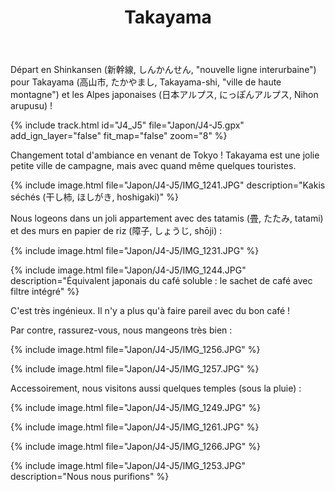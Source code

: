 ﻿---
title: "Takayama"
permalink: /Japon/J4-J5/
sidebar:
  nav: "japon"
enable_tracks: true
---

Départ en Shinkansen (新幹線, しんかんせん, "nouvelle ligne interurbaine") pour Takayama (高山市, たかやまし, Takayama-shi, "ville de haute montagne") et les Alpes japonaises (日本アルプス, にっぽんアルプス, Nihon arupusu) !

{% include track.html id="J4_J5" file="Japon/J4-J5.gpx" add_ign_layer="false" fit_map="false" zoom="8" %}

Changement total d'ambiance en venant de Tokyo ! Takayama est une jolie petite ville de campagne, mais avec quand même quelques touristes.

{% include image.html file="Japon/J4-J5/IMG_1241.JPG" description="Kakis séchés (干し柿, ほしがき, hoshigaki)" %}

Nous logeons dans un joli appartement avec des tatamis (畳, たたみ, tatami) et des murs en papier de riz (障子, しょうじ, shōji) :

{% include image.html file="Japon/J4-J5/IMG_1231.JPG" %}

{% include image.html file="Japon/J4-J5/IMG_1244.JPG" description="Équivalent japonais du café soluble : le sachet de café avec filtre intégré" %}

C'est très ingénieux. Il n'y a plus qu'à faire pareil avec du bon café !

Par contre, rassurez-vous, nous mangeons très bien :

{% include image.html file="Japon/J4-J5/IMG_1256.JPG" %}

{% include image.html file="Japon/J4-J5/IMG_1257.JPG" %}

Accessoirement, nous visitons aussi quelques temples (sous la pluie) :

{% include image.html file="Japon/J4-J5/IMG_1249.JPG" %}

{% include image.html file="Japon/J4-J5/IMG_1261.JPG" %}

{% include image.html file="Japon/J4-J5/IMG_1266.JPG" %}

{% include image.html file="Japon/J4-J5/IMG_1253.JPG" description="Nous nous purifions" %}
